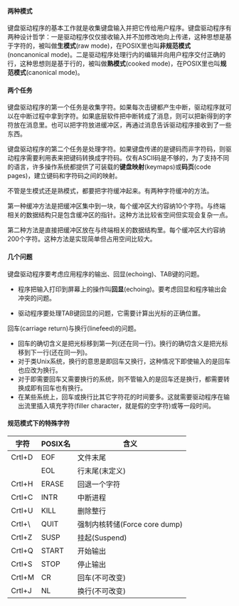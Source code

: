#### 两种模式

键盘驱动程序的基本工作就是收集键盘输入并把它传给用户程序。键盘驱动程序有两种设计哲学：一是驱动程序仅仅接收输入并不加修改地向上传递，这种思想是基于字符的，被叫做**生模式**(raw mode)，在POSIX里也叫**非规范模式**(noncanonical mode)。二是驱动程序处理行内的编辑并向用户程序交付正确的行，这种思想则是基于行的，被叫做**熟模式**(cooked mode)，在POSIX里也叫**规范模式**(canonical mode)。

#### 两个任务

键盘驱动程序的第一个任务是收集字符。如果每次击键都产生中断，驱动程序就可以在中断过程中拿到字符。如果底层软件把中断转成了消息，则可以把新得到的字符放在消息里。也可以把字符放进缓冲区，再通过消息告诉驱动程序接收到了一些东西。

键盘驱动程序的第二个任务是处理字符。如果键盘传递的是键码而非字符码，则驱动程序需要利用表来把键码转换成字符码。仅有ASCII码是不够的，为了支持不同的语言，许多操作系统都提供了可装载的**键盘映射**(keymaps)或**码页**(code pages)，建立键码和字符码之间的映射。

不管是生模式还是熟模式，都要把字符缓冲起来。有两种字符缓冲的方法。

第一种缓冲方法是把缓冲区集中到一块，每个缓冲区大约容纳10个字符。与终端相关的数据结构只是包含缓冲区的指针。这种方法比较省空间但实现会复杂一点。

第二种方法是直接把缓冲区放在与终端相关的数据结构里。每个缓冲区大约容纳200个字符。这种方法是实现简单但占用空间比较大。

#### 几个问题

键盘驱动程序要考虑应用程序的输出、回显(echoing)、TAB键的问题。

- 程序把输入打印到屏幕上的操作叫**回显**(echoing)。要考虑回显和程序输出会冲突的问题。

- 驱动程序要处理TAB键回显的问题，它需要计算出光标的正确位置。

回车(carriage return)与换行(linefeed)的问题。

- 回车的确切含义是把光标移到第一列(还在同一行)。换行的确切含义是把光标移到下一行(还在同一列)。
- 对于类Unix系统，换行的意思是即回车又换行，这种情况下即使输入的是回车也应改为换行。
- 对于即需要回车又需要换行的系统，则不管输入的是回车还是换行，都需要转换成即有回车也有换行。
- 在某些系统上，回车或换行比其它字符花的时间要多。这就需要驱动程序在输出流里插入填充字符(filler character，就是假的空字符)或等一段时间。

#### 规范模式下的特殊字符

| 字符   | POSIX名 | 含义                          |
| ------ | ------- | ----------------------------- |
| Crtl+D | EOF     | 文件末尾                      |
|        | EOL     | 行末尾(末定义)                |
| Crtl+H | ERASE   | 回退一个字符                  |
| Crtl+C | INTR    | 中断进程                      |
| Crtl+U | KILL    | 删除整行                      |
| Crtl+\ | QUIT    | 强制内核转储(Force core dump) |
| Crtl+Z | SUSP    | 挂起(Suspend)                 |
| Crtl+Q | START   | 开始输出                      |
| Crtl+S | STOP    | 停止输出                      |
| Crtl+M | CR      | 回车(不可改变)                |
| Crtl+J | NL      | 换行(不可改变)                |



